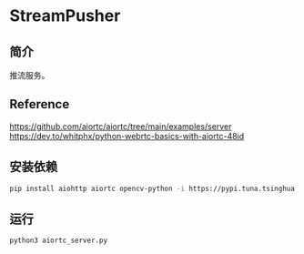 # StreamPusher

## 简介

推流服务。

## Reference

<https://github.com/aiortc/aiortc/tree/main/examples/server>
<https://dev.to/whitphx/python-webrtc-basics-with-aiortc-48id>

## 安装依赖

```bash
pip install aiohttp aiortc opencv-python -i https://pypi.tuna.tsinghua.edu.cn/simple
```

## 运行

```bash
python3 aiortc_server.py
```
